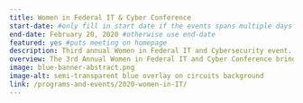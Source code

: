 ```yaml
---
title: Women in Federal IT & Cyber Conference
start-date: #only fill in start date if the events spans multiple days
end-date: February 20, 2020 #otherwise use end-date
featured: yes #puts meeting on homepage
description: Third annual Women in Federal IT and Cybersecurity event.
overview: The 3rd Annual Women in Federal IT and Cyber Conference brings together the nation’s top federal IT executives to celebrate the success of women thriving in today’s federal technology industry.
image: blue-banner-abstract.png
image-alt: semi-transparent blue overlay on circuits background
link: /programs-and-events/2020-women-in-IT/
---
```

